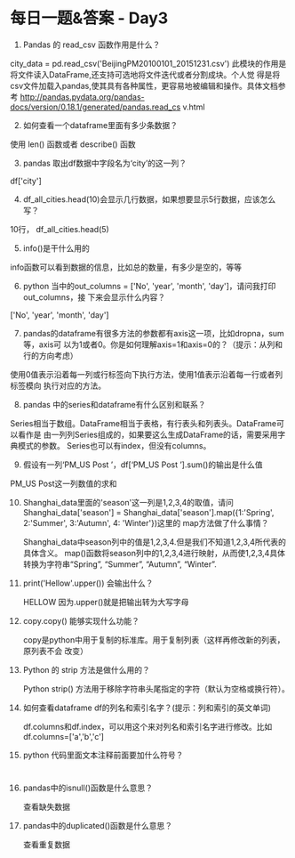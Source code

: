 # 每日一题&答案 - Day3

1. Pandas 的 read_csv 函数作用是什么？

  city_data = pd.read_csv('BeijingPM20100101_20151231.csv')
  此模块的作用是将文件读入DataFrame,还支持可选地将文件迭代或者分割成块。个人觉
  得是将csv文件加载入pandas,使其具有各种属性，更容易地被编辑和操作。具体文档参考
  http://pandas.pydata.org/pandas-docs/version/0.18.1/generated/pandas.read_cs
  v.html

2. 如何查看一个dataframe里面有多少条数据？

  使用 len() 函数或者 describe() 函数

3. pandas 取出df数据中字段名为‘city’的这一列？

  df['city']

4. df_all_cities.head(10)会显示几行数据，如果想要显示5行数据，应该怎么写？

  10行， df_all_cities.head(5)

5. info()是干什么用的

  info函数可以看到数据的信息，比如总的数量，有多少是空的，等等

6. python 当中的out_columns = ['No', 'year', 'month', 'day']，请问我打印out_columns，接
    下来会显示什么内容？

  ['No', 'year', 'month', 'day']

7. pandas的dataframe有很多方法的参数都有axis这一项，比如dropna，sum等，axis可
    以为1或者0。你是如何理解axis=1和axis=0的？（提示：从列和行的方向考虑）

  使用0值表示沿着每一列或行标签向下执行方法，使用1值表示沿着每一行或者列标签模向
  执行对应的方法。

8. pandas 中的series和dataframe有什么区别和联系？

  Series相当于数组。DataFrame相当于表格，有行表头和列表头。DataFrame可以看作是
  由一列列Series组成的，如果要这么生成DataFrame的话，需要采用字典模式的参数。
  Series也可以有index，但没有columns。

9. 假设有一列‘PM_US Post ’，df[‘PM_US Post ’].sum()的输出是什么值

  PM_US Post这一列数值的求和

10. Shanghai_data里面的'season'这一列是1,2,3,4的取值，请问Shanghai_data['season'] =
    Shanghai_data['season'].map({1:'Spring', 2:'Summer', 3:'Autumn', 4: 'Winter'})这里的
    map方法做了什么事情？

    Shanghai_data中season列中的值是1,2,3,4.但是我们不知道1,2,3,4所代表的具体含义。
    map()函数将season列中的1,2,3,4进行映射，从而使1,2,3,4具体转换为字符串“Spring”,
    “Summer”, “Autumn”, “Winter”.

11. print('Hellow'.upper()) 会输出什么？

    HELLOW 因为.upper()就是把输出转为大写字母

12. copy.copy() 能够实现什么功能？

    copy是python中用于复制的标准库。用于复制列表（这样再修改新的列表，原列表不会
    改变）

13. Python 的 strip 方法是做什么用的？

    Python strip() 方法用于移除字符串头尾指定的字符（默认为空格或换行符）。

14. 如何查看dataframe df的列名和索引名字？(提示：列和索引的英文单词)

    df.columns和df.index，可以用这个来对列名和索引名字进行修改。比如
    df.columns=['a','b','c']

15. python 代码里面文本注释前面要加什么符号？

    #

16. pandas中的isnull()函数是什么意思？

    查看缺失数据

17. pandas中的duplicated()函数是什么意思？

    查看重复数据
